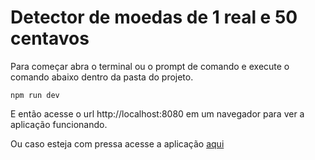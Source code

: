 # Detector de moedas de 1 real e 50 centavos

Para começar abra o terminal ou o prompt de comando e execute o comando abaixo dentro da pasta do projeto.

```
npm run dev
```

E então acesse o url http://localhost:8080 em um navegador para ver a aplicação funcionando.

Ou caso esteja com pressa acesse a aplicação [aqui](https://alex5ander.github.io/detector-de-moedas-de-1-real-e-50-centavos-wasm/)